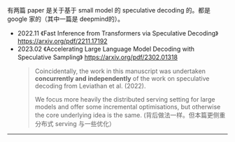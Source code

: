 有两篇 paper 是关于基于 small model 的 speculative decoding 的。都是google 家的（其中一篇是 deepmind的）。 

- 2022.11 《Fast Inference from Transformers via Speculative Decoding》  https://arxiv.org/pdf/2211.17192
- 2023.02 《Accelerating Large Language Model Decoding with Speculative Sampling》 https://arxiv.org/pdf/2302.01318
  > Coincidentally, the work in this manuscript was undertaken **concurrently and independently** of the work on speculative decoding from Leviathan et al. (2022).
  >
  > We focus more heavily the distributed serving setting for large models and offer some incremental optimisations, but otherwise the core underlying idea is the same. (背后做法一样。但本篇更侧重分布式 serving 与一些优化）

----

